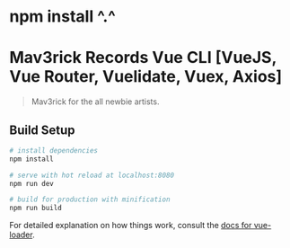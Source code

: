 # npm install ^.^
# Mav3rick Records Vue CLI [VueJS, Vue Router, Vuelidate, Vuex, Axios]

> Mav3rick for the all newbie artists.

## Build Setup

``` bash
# install dependencies
npm install

# serve with hot reload at localhost:8080
npm run dev

# build for production with minification
npm run build
```

For detailed explanation on how things work, consult the [docs for vue-loader](http://vuejs.github.io/vue-loader).
